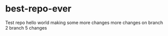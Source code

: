 # best-repo-ever
Test repo
hello world
making some more changes
more changes on branch 2
branch 5 changes



